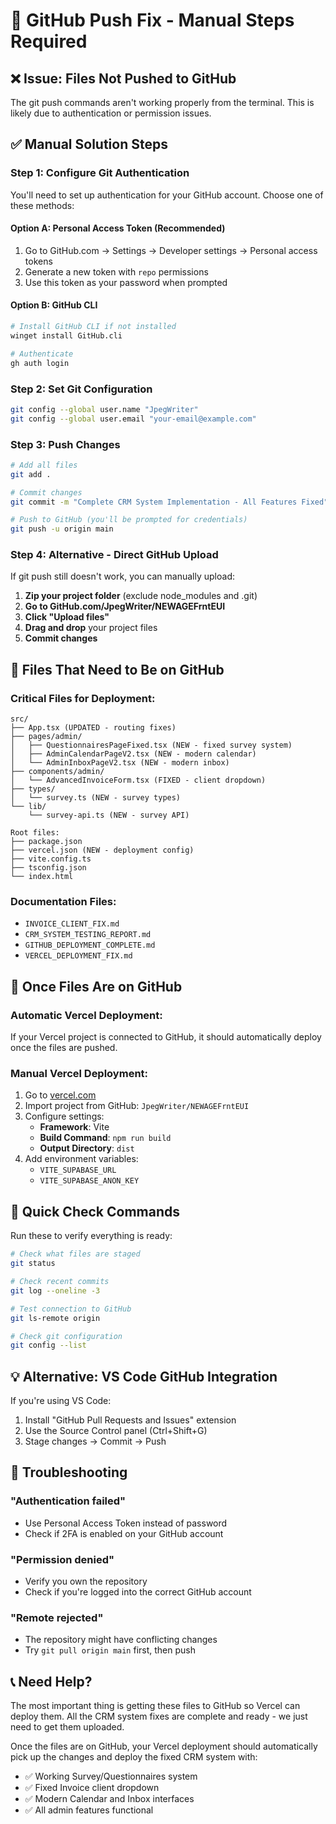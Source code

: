 # 🚨 GitHub Push Fix - Manual Steps Required

## ❌ **Issue**: Files Not Pushed to GitHub

The git push commands aren't working properly from the terminal. This is likely due to authentication or permission issues.

## ✅ **Manual Solution Steps**

### **Step 1: Configure Git Authentication**

You'll need to set up authentication for your GitHub account. Choose one of these methods:

#### **Option A: Personal Access Token (Recommended)**
1. Go to GitHub.com → Settings → Developer settings → Personal access tokens
2. Generate a new token with `repo` permissions
3. Use this token as your password when prompted

#### **Option B: GitHub CLI**
```bash
# Install GitHub CLI if not installed
winget install GitHub.cli

# Authenticate
gh auth login
```

### **Step 2: Set Git Configuration**
```bash
git config --global user.name "JpegWriter"
git config --global user.email "your-email@example.com"
```

### **Step 3: Push Changes**
```bash
# Add all files
git add .

# Commit changes
git commit -m "Complete CRM System Implementation - All Features Fixed"

# Push to GitHub (you'll be prompted for credentials)
git push -u origin main
```

### **Step 4: Alternative - Direct GitHub Upload**

If git push still doesn't work, you can manually upload:

1. **Zip your project folder** (exclude node_modules and .git)
2. **Go to GitHub.com/JpegWriter/NEWAGEFrntEUI**
3. **Click "Upload files"**
4. **Drag and drop** your project files
5. **Commit changes**

## 📁 **Files That Need to Be on GitHub**

### **Critical Files for Deployment:**
```
src/
├── App.tsx (UPDATED - routing fixes)
├── pages/admin/
│   ├── QuestionnairesPageFixed.tsx (NEW - fixed survey system)
│   ├── AdminCalendarPageV2.tsx (NEW - modern calendar)
│   └── AdminInboxPageV2.tsx (NEW - modern inbox)
├── components/admin/
│   └── AdvancedInvoiceForm.tsx (FIXED - client dropdown)
├── types/
│   └── survey.ts (NEW - survey types)
└── lib/
    └── survey-api.ts (NEW - survey API)

Root files:
├── package.json
├── vercel.json (NEW - deployment config)
├── vite.config.ts
├── tsconfig.json
└── index.html
```

### **Documentation Files:**
- `INVOICE_CLIENT_FIX.md`
- `CRM_SYSTEM_TESTING_REPORT.md`
- `GITHUB_DEPLOYMENT_COMPLETE.md`
- `VERCEL_DEPLOYMENT_FIX.md`

## 🚀 **Once Files Are on GitHub**

### **Automatic Vercel Deployment:**
If your Vercel project is connected to GitHub, it should automatically deploy once the files are pushed.

### **Manual Vercel Deployment:**
1. Go to [vercel.com](https://vercel.com)
2. Import project from GitHub: `JpegWriter/NEWAGEFrntEUI`
3. Configure settings:
   - **Framework**: Vite
   - **Build Command**: `npm run build`
   - **Output Directory**: `dist`
4. Add environment variables:
   - `VITE_SUPABASE_URL`
   - `VITE_SUPABASE_ANON_KEY`

## 🎯 **Quick Check Commands**

Run these to verify everything is ready:

```bash
# Check what files are staged
git status

# Check recent commits
git log --oneline -3

# Test connection to GitHub
git ls-remote origin

# Check git configuration
git config --list
```

## 💡 **Alternative: VS Code GitHub Integration**

If you're using VS Code:
1. Install "GitHub Pull Requests and Issues" extension
2. Use the Source Control panel (Ctrl+Shift+G)
3. Stage changes → Commit → Push

## 🔧 **Troubleshooting**

### **"Authentication failed"**
- Use Personal Access Token instead of password
- Check if 2FA is enabled on your GitHub account

### **"Permission denied"**
- Verify you own the repository
- Check if you're logged into the correct GitHub account

### **"Remote rejected"**
- The repository might have conflicting changes
- Try `git pull origin main` first, then push

## 📞 **Need Help?**

The most important thing is getting these files to GitHub so Vercel can deploy them. All the CRM system fixes are complete and ready - we just need to get them uploaded.

Once the files are on GitHub, your Vercel deployment should automatically pick up the changes and deploy the fixed CRM system with:
- ✅ Working Survey/Questionnaires system
- ✅ Fixed Invoice client dropdown
- ✅ Modern Calendar and Inbox interfaces
- ✅ All admin features functional
